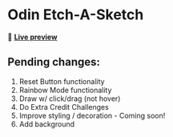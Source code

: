 # Odin Etch-A-Sketch

👾 [**Live preview**](https://dostendite.github.io/odin-etch-a-sketch/)

## Pending changes:
1. Reset Button functionality
2. Rainbow Mode functionality
3. Draw w/ click/drag (not hover)
4. Do Extra Credit Challenges
5. Improve styling / decoration - Coming soon!
6. Add background
